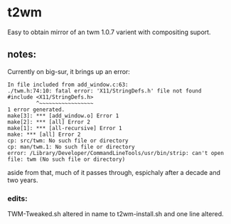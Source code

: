 # t2wm
Easy to obtain mirror of an twm 1.0.7 varient with compositing suport. 

## notes:

Currently on big-sur, it brings up an error:
```
In file included from add_window.c:63:
./twm.h:74:10: fatal error: 'X11/StringDefs.h' file not found
#include <X11/StringDefs.h>
         ^~~~~~~~~~~~~~~~~~
1 error generated.
make[3]: *** [add_window.o] Error 1
make[2]: *** [all] Error 2
make[1]: *** [all-recursive] Error 1
make: *** [all] Error 2
cp: src/twm: No such file or directory
cp: man/twm.1: No such file or directory
error: /Library/Developer/CommandLineTools/usr/bin/strip: can't open file: twm (No such file or directory)
```
aside from that, much of it passes through, espichaly after a decade and two years.

### edits: 

TWM-Tweaked.sh altered in name to t2wm-install.sh and one line altered.
